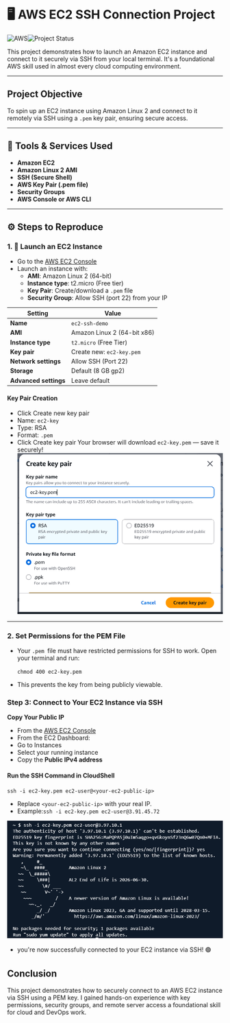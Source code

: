 # 🖥️ AWS EC2 SSH Connection Project
![AWS](https://img.shields.io/badge/Built%20with-AWS-orange?style=flat&logo=amazonaws)![Project Status](https://img.shields.io/badge/status-in--progress-yellow)

This project demonstrates how to launch an Amazon EC2 instance and connect to it securely via SSH from your local terminal. It's a foundational AWS skill used in almost every cloud computing environment.

---

## Project Objective

To spin up an EC2 instance using Amazon Linux 2 and connect to it remotely via SSH using a `.pem` key pair, ensuring secure access.

---

## 🧰 Tools & Services Used

- **Amazon EC2**
- **Amazon Linux 2 AMI**
- **SSH (Secure Shell)**
- **AWS Key Pair (.pem file)**
- **Security Groups**
- **AWS Console or AWS CLI**

---

## ⚙️ Steps to Reproduce

### 1. 🚀 Launch an EC2 Instance

- Go to the [AWS EC2 Console](https://console.aws.amazon.com/ec2)
- Launch an instance with:
  - **AMI**: Amazon Linux 2 (64-bit)
  - **Instance type**: t2.micro (Free tier)
  - **Key Pair**: Create/download a `.pem` file
  - **Security Group**: Allow SSH (port 22) from your IP

| Setting               | Value                       |
| --------------------- | --------------------------- |
| **Name**              | `ec2-ssh-demo`              |
| **AMI**               | Amazon Linux 2 (64-bit x86) |
| **Instance type**     | `t2.micro` (Free Tier)      |
| **Key pair**          | Create new: `ec2-key.pem`   |
| **Network settings**  | Allow SSH (Port 22)         |
| **Storage**           | Default (8 GB gp2)          |
| **Advanced settings** | Leave default               |

#### Key Pair Creation
- Click Create new key pair
- Name: ``ec2-key``
- Type: RSA
- Format: ``.pem``
- Click Create key pair
Your browser will download ``ec2-key.pem`` — save it securely!
![image alt](https://github.com/Juniorklb/AWS-EC2-connect-via-SSH/blob/b2eb7be02f98b2e85c720425528e339bdffc43c4/Images/KEYPAIR.PNG)
---

### 2. Set Permissions for the PEM File

- Your ``.pem ``file must have restricted permissions for SSH to work. Open your terminal and run:
  
   ``chmod 400 ec2-key.pem``

- This prevents the key from being publicly viewable.
  
### Step 3: Connect to Your EC2 Instance via SSH
 **Copy Your Public IP**
- From the [AWS EC2 Console](https://console.aws.amazon.com/ec2)
- From the EC2 Dashboard:
- Go to Instances
- Select your running instance
- Copy the **Public IPv4 address**

#### Run the SSH Command in CloudShell

  ``ssh -i ec2-key.pem ec2-user@<your-ec2-public-ip>``
  
- Replace ``<your-ec2-public-ip>`` with your real IP.
- Example:``ssh -i ec2-key.pem ec2-user@3.91.45.72``
  
![image alt](https://github.com/Juniorklb/AWS-EC2-connect-via-SSH/blob/c124259f6a98eb660f9da1a8d12d1f988543e5e6/Images/Cloudshell.PNG)

- you're now successfully connected to your EC2 instance via SSH! 🟢

## Conclusion
This project demonstrates how to securely connect to an AWS EC2 instance via SSH using a PEM key. I gained hands-on experience with key permissions, security groups, and remote server access a foundational skill for cloud and DevOps work.

